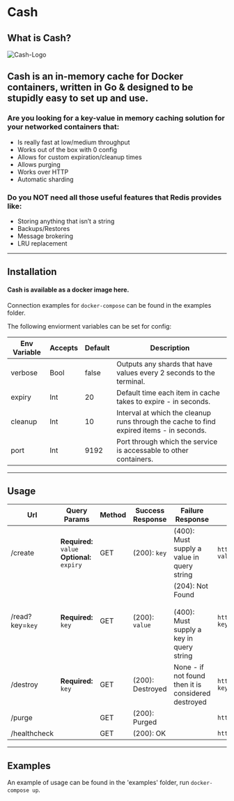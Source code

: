 # Cash

## What is Cash?
![Cash-Logo](https://cdn.pixabay.com/photo/2013/07/13/13/59/savings-box-161876_1280.png)

## Cash is an in-memory cache for Docker containers, written in Go & designed to be stupidly easy to set up and use.

### Are you looking for a key-value in memory caching solution for your networked containers that:
- Is really fast at low/medium throughput
- Works out of the box with 0 config
- Allows for custom expiration/cleanup times
- Allows purging
- Works over HTTP
- Automatic sharding

### Do you NOT need all those useful features that Redis provides like:
- Storing anything that isn’t a string
- Backups/Restores
- Message brokering
- LRU replacement

---

## Installation

#### **Cash is available as a docker image here.**

Connection examples for `docker-compose` can be found in the examples folder.

The following enviorment variables can be set for config:

Env Variable | Accepts | Default | Description
--- | --- | --- | ---
verbose | Bool | false | Outputs any shards that have values every 2 seconds to the terminal.
expiry | Int | 20 | Default time each item in cache takes to expire - in seconds.
cleanup | Int | 10 | Interval at which the cleanup runs through the cache to find expired items - in seconds.
port | Int | 9192 | Port through which the service is accessable to other containers.

---------


## Usage

Url | Query Params | Method | Success Response | Failure Response | Sample Call
--- | --- | --- | --- | --- | ----
/create | **Required:** `value`<br /> **Optional:** `expiry` | GET | (200): `key` | (400): Must supply a value in query string | `http://cache:9192/create?value=CacheThisValue&expiry=600`
/read?key=`key` | **Required:** `key` | GET | (200): `value` | (204): Not Found <br /> <br />(400): Must supply a key in query string  | `http://cache:9192/read?key=e332a76c29654fcb7f6e6b31ced090c7`
/destroy | **Required:** `key` |  GET | (200): Destroyed | None - if not found then it is considered destroyed | `http://cache:9192/destroy?key=332a76c29654fcb7f6e6b31ced090c7`
/purge | | GET | (200): Purged | | `http://cache:9192/purge`
/healthcheck | | GET | (200): OK | | `http://cache:9192/healthcheck `


---

## Examples

An example of usage can be found in the 'examples' folder, run `docker-compose up`.
